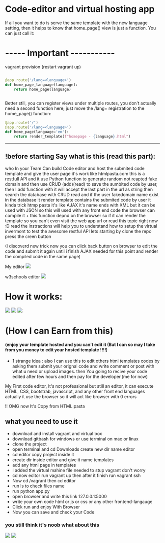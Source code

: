 # Code-editor and virtual hosting app


If all you want to do is serve the same template with the new language setting, then it helps to know that home_page() view is just a function. You can just call it:

# ----- Important -----------
vagrant provision (restart vagrant up)
```python

@app.route('/lang=<language>')
def home_page_language(language):
    return home_page(language)
    
```
Better still, you can register views under multiple routes, you don't actually need a second function here; just move the /lang=<language> registration to the home_page() function:

```python
@app.route('/')
@app.route('/lang=<language>')
def home_page(language='en'):
    return render_template(f"homepage - {language}.html")


```



------------------------------

## !before starting Say what is this (read this part):
who In your Team Can build Code editor and host the submited code template and give the user page it's work like htmlpasta.com
this is a restfull API and it use Python function to generate random not reapted fake domain and then
use CRUD (add)(read) to save the sumbited code by user, then I add function with <string var> 
it will accept the last part in the url as string then search the database with CRUD read and 
if the user fakedomain name exist in the database it render template contains the submited
code by user it kinda trick htmp pasta it's like AJAX it's name ends with XML but it can be used with JSON
 so this will used with any front end code the browser can compile it + this function depnd on the browser
  so if it can render the template so you can't even visit the web app url or read this topic right now :D
  read the instractions will help you to understand how to setup the virtual invermont to test the awesome
  restful API lets starting by clone the repo press the creen button 
 
 (I discoverd new trick now you can click back button on browser to edit the code and submit it again until i finish AJAX needed 
 for this point and render the compiled code in the same page)
 
 
 

My editor
<img src="myeditorr.PNG">

w3schools editor
<img src="w3schools_editor.PNG">



# How it works:
<img src="myapp0.PNG">
<img src="Myapp1.PNG">
<img src="enjoy_host.PNG">

# (How I can Earn from this)
#### (enjoy your template hosted and you can't edit it (But I can so may I take from you money to edit your hosted template !!!!)

+ 1 strange idea : also I can use this to edit others html templates codes by asking them submit your orignal code and write comment or post with what u need or upload images. then You going to recive your code edited after few hours and then pay for the developer.(me for now)


My First code editor, It's not professional but still an editor, it can execute HTML, CSS, bootstrab, javascript, and any other front end languages actually it use the browser so it will act like browser with 0 errors


!! OMG now It's Copy from HTML pasta 

## what you need to use it
*  download and install vagrant and virtual box
*  download gitbash for windows or use terminal on mac or linux
*  clone the project
*  open terminal and cd Downloads create new dir name editor
*  cd editor copy project inside it
*  create dir inside editor and give it name templates
*  add any html page in templates 
*  I added the virtual mahine file needed to stup vagrant don't worry
*  cd now editor run vagrant up then after it finish run vagrant ssh
*  Now cd /vagrant  then cd editor
*  run ls to check files name 
*  run python app.py
*  open browser and write this link 127.0.0.1:5000
*  write your own code html or js or css or any other frontend-langauge 
*  Click run and enjoy With Browser
*  Now you can save and check your Code


### you still think it's noob what about this
<img src="orlik.PNG">
<img src="orlik1.PNG">


